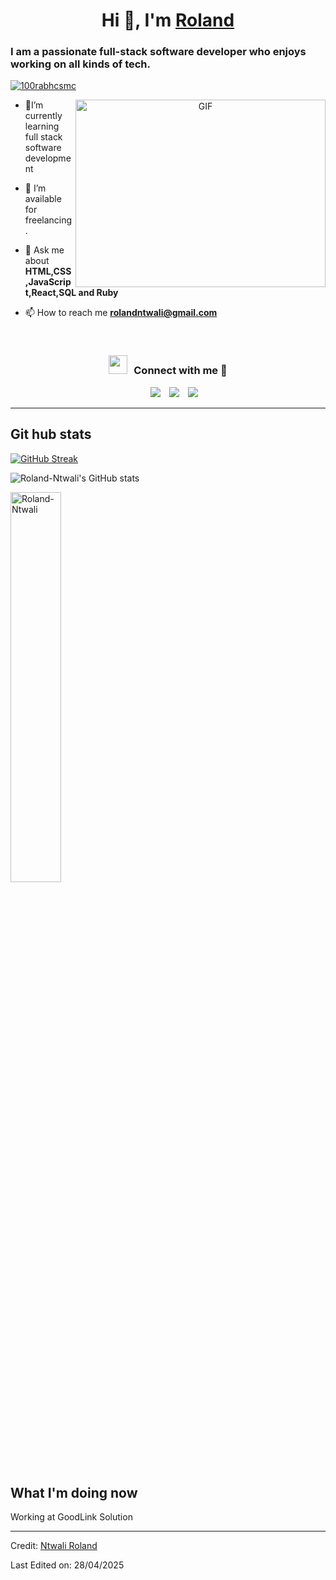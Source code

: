 <h1 align="center">Hi 👋, I'm <a href="https://github.com/Roland-Ntwali" target="blank">
Roland</a></h1>
<h3>I am a passionate full-stack software developer who enjoys working on all kinds of tech.</h3>


<p align="left"> <a href="https://twitter.com/_Ntwali" target="blank"><img src="https://img.shields.io/twitter/follow/_Ntwali?logo=twitter&style=for-the-badge" alt="100rabhcsmc" /></a> </p>

<a target="_blank" align="center">
  <img align="right" top="500" height="300" width="400" alt="GIF" src="https://media.giphy.com/media/qgQUggAC3Pfv687qPC/giphy.gif">
</a>


- 🌱I’m currently learning full stack software development

- 🤝 I’m available for freelancing.

- 💬 Ask me about **HTML,CSS,JavaScript,React,SQL and Ruby**

- 📫 How to reach me **rolandntwali@gmail.com**

<br/>
<h3 align="center" > <img src="https://media.giphy.com/media/iY8CRBdQXODJSCERIr/giphy.gif" width="30" height="30" style="margin-right: 10px;">Connect with me 🤝 </h3>

<p align="center">

 <div align="center"  class="icons-social" style="margin-left: 10px;">
        <a style="margin-left: 10px;"  target="_blank" href="https://www.linkedin.com/in/roland-ntwali-11b16617b/">
			<img src="https://img.icons8.com/doodle/40/000000/linkedin--v2.png"></a>
        <a style="margin-left: 10px;" target="_blank" href="https://github.com/Roland-Ntwali">
		<img src="https://img.icons8.com/doodle/40/000000/github--v1.png"></a>
		<a style="margin-left: 10px;" target="_blank" href="https://twitter.com/_Ntwali">
			<img src="https://img.icons8.com/doodle/1x/twitter-squared--v2.png" ></a>
      </div>

</p>

---
## Git hub stats

[![GitHub Streak](http://github-readme-streak-stats.herokuapp.com?user=Roland-Ntwali&theme=elegant&date_format=M%20j%5B%2C%20Y%5D&currStreakLabel=54AEFF&border=AFB8C18B&background=F6F8FA0F&ring=FFBC00&fire=FFBC00&sideLabels=00DB49&dates=8A8FA0&stroke=AFB8C128&sideNums=8A8FA0&currStreakNum=8A8FA0)](https://git.io/streak-stats)

![Roland-Ntwali's GitHub stats](https://github-readme-stats.vercel.app/api?username=Roland-Ntwali&count_private=true&theme=dark&show_icons=true&bg_color=F6F8FA0F&title_color=00DB49&text_color=8A8FA0&icon_color=FFBC00&border_color=AFB8C175)
 
  <img width="40%" src="https://github-readme-stats.vercel.app/api/top-langs?username=Roland-Ntwali&show_icons=true&theme=dark&title_color=ff8000&text_color=ffffff&bg_color=000000&locale=en&layout=compact&hide_border=true" alt="Roland-Ntwali" /> 

## What I'm doing now
Working at GoodLink Solution

---

Credit: [Ntwali Roland](https://github.com/Roland-Ntwali)

Last Edited on: 28/04/2025
